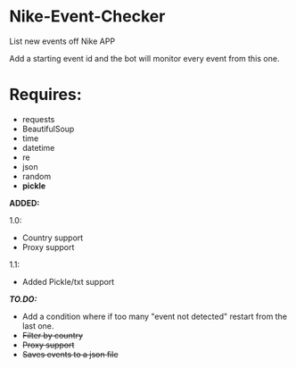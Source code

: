 # Nike-Event-Checker
List new events off Nike APP

Add a starting event id and the bot will monitor every event from this one. 

# Requires:
- requests
- BeautifulSoup 
- time
- datetime
- re
- json
- random
- **pickle**

**ADDED:**

1.0:
- Country support
- Proxy support

1.1:
- Added Pickle/txt support

***TO.DO:***
- Add a condition where if too many "event not detected" restart from the last one. 
- ~~Filter by country~~
- ~~Proxy support~~
- ~~Saves events to a json file~~
